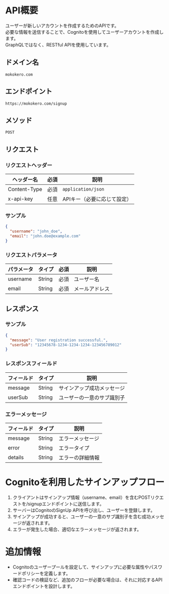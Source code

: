 # API概要
ユーザーが新しいアカウントを作成するためのAPIです。   
必要な情報を送信することで、Cognitoを使用してユーザーアカウントを作成します。  
GraphQLではなく、RESTful APIを使用しています。

## ドメイン名
`mokokero.com`

## エンドポイント
`https://mokokero.com/signup`

## メソッド
`POST`

## リクエスト
### リクエストヘッダー
| ヘッダー名        | 必須 | 説明                       |
|-------------------|------|-------------------------|
| Content-Type      | 必須 | `application/json`       |
| x-api-key         | 任意 | APIキー（必要に応じて設定）  |

### サンプル
```json
{
  "username": "john_doe",
  "email": "john.doe@example.com"
}
```

### リクエストパラメータ
| パラメータ   | タイプ   | 必須 | 説明                     |
|--------------|----------|------|----------------------|
| username     | String   | 必須 | ユーザー名               |
| email        | String   | 必須 | メールアドレス           |

## レスポンス
### サンプル
```json
{
  "message": "User registration successful.",
  "userSub": "12345678-1234-1234-1234-123456789012"
}
```
### レスポンスフィールド
| フィールド     | タイプ       | 説明                    |
|--------------|-----------|--------------------------|
| message      | String    | サインアップ成功メッセージ    |
| userSub      | String    | ユーザーの一意のサブ識別子    |

### エラーメッセージ
| フィールド   | タイプ    | 説明                         |
|--------------|-----------|---------------------------|
| message      | String    | エラーメッセージ            |
| error        | String    | エラータイプ                |
| details      | String    | エラーの詳細情報             |

# Cognitoを利用したサインアップフロー
1. クライアントはサインアップ情報（username、email）を含むPOSTリクエストを/signupエンドポイントに送信します。
2. サーバーはCognitoのSignUp APIを呼び出し、ユーザーを登録します。
3. サインアップが成功すると、ユーザーの一意のサブ識別子を含む成功メッセージが返されます。
4. エラーが発生した場合、適切なエラーメッセージが返されます。

# 追加情報
- Cognitoのユーザープールを設定して、サインアップに必要な属性やパスワードポリシーを定義します。
- 確認コードの検証など、追加のフローが必要な場合は、それに対応するAPIエンドポイントを設計します。
